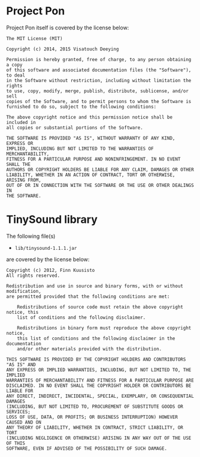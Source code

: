 Project Pon
===========

Project Pon itself is covered by the license below:

    The MIT License (MIT)
    
    Copyright (c) 2014, 2015 Visatouch Deeying
    
    Permission is hereby granted, free of charge, to any person obtaining a copy
    of this software and associated documentation files (the "Software"), to deal
    in the Software without restriction, including without limitation the rights
    to use, copy, modify, merge, publish, distribute, sublicense, and/or sell
    copies of the Software, and to permit persons to whom the Software is
    furnished to do so, subject to the following conditions:
    
    The above copyright notice and this permission notice shall be included in
    all copies or substantial portions of the Software.
    
    THE SOFTWARE IS PROVIDED "AS IS", WITHOUT WARRANTY OF ANY KIND, EXPRESS OR
    IMPLIED, INCLUDING BUT NOT LIMITED TO THE WARRANTIES OF MERCHANTABILITY,
    FITNESS FOR A PARTICULAR PURPOSE AND NONINFRINGEMENT. IN NO EVENT SHALL THE
    AUTHORS OR COPYRIGHT HOLDERS BE LIABLE FOR ANY CLAIM, DAMAGES OR OTHER
    LIABILITY, WHETHER IN AN ACTION OF CONTRACT, TORT OR OTHERWISE, ARISING FROM,
    OUT OF OR IN CONNECTION WITH THE SOFTWARE OR THE USE OR OTHER DEALINGS IN
    THE SOFTWARE.

TinySound library
=================

The following file(s)

* `lib/tinysound-1.1.1.jar`

are covered by the license below:

    Copyright (c) 2012, Finn Kuusisto
    All rights reserved.
    
    Redistribution and use in source and binary forms, with or without modification,
    are permitted provided that the following conditions are met:
    
        Redistributions of source code must retain the above copyright notice, this
        list of conditions and the following disclaimer.
        
        Redistributions in binary form must reproduce the above copyright notice,
        this list of conditions and the following disclaimer in the documentation
        and/or other materials provided with the distribution.
    
    THIS SOFTWARE IS PROVIDED BY THE COPYRIGHT HOLDERS AND CONTRIBUTORS "AS IS" AND
    ANY EXPRESS OR IMPLIED WARRANTIES, INCLUDING, BUT NOT LIMITED TO, THE IMPLIED
    WARRANTIES OF MERCHANTABILITY AND FITNESS FOR A PARTICULAR PURPOSE ARE
    DISCLAIMED. IN NO EVENT SHALL THE COPYRIGHT HOLDER OR CONTRIBUTORS BE LIABLE FOR
    ANY DIRECT, INDIRECT, INCIDENTAL, SPECIAL, EXEMPLARY, OR CONSEQUENTIAL DAMAGES
    (INCLUDING, BUT NOT LIMITED TO, PROCUREMENT OF SUBSTITUTE GOODS OR SERVICES;
    LOSS OF USE, DATA, OR PROFITS; OR BUSINESS INTERRUPTION) HOWEVER CAUSED AND ON
    ANY THEORY OF LIABILITY, WHETHER IN CONTRACT, STRICT LIABILITY, OR TORT
    (INCLUDING NEGLIGENCE OR OTHERWISE) ARISING IN ANY WAY OUT OF THE USE OF THIS
    SOFTWARE, EVEN IF ADVISED OF THE POSSIBILITY OF SUCH DAMAGE.
